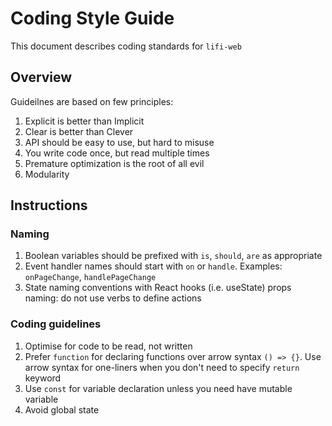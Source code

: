 # Coding Style Guide

This document describes coding standards for `lifi-web`

## Overview

Guideilnes are based on few principles:

1. Explicit is better than Implicit
2. Clear is better than Clever
3. API should be easy to use, but hard to misuse
4. You write code once, but read multiple times
5. Premature optimization is the root of all evil
6. Modularity

## Instructions

### Naming

1. Boolean variables should be prefixed with `is`, `should`, `are` as appropriate
2. Event handler names should start with `on` or `handle`. Examples: `onPageChange`, `handlePageChange`
3. State naming conventions with React hooks (i.e. useState)
   props naming: do not use verbs to define actions

### Coding guidelines

1. Optimise for code to be read, not written
2. Prefer `function` for declaring functions over arrow syntax `() => {}`. Use arrow syntax for one-liners when you don't need to specify `return` keyword
3. Use `const` for variable declaration unless you need have mutable variable
4. Avoid global state
